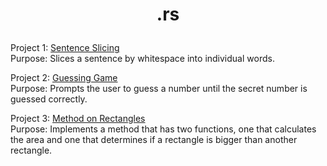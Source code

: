 # <p align = center> .rs </p>

Project 1: [Sentence Slicing](https://github.com/qilin2/projects/blob/main/rust/sentence_slicing/src/main.rs) <br>
Purpose: Slices a sentence by whitespace into individual words.

Project 2: [Guessing Game](https://github.com/qilin2/projects/blob/main/rust/guessing_game/src/main.rs) <br>
Purpose: Prompts the user to guess a number until the secret number is guessed correctly.

Project 3: [Method on Rectangles](https://github.com/qilin2/projects/blob/main/rust/rectangles/src/main.rs) <br>
Purpose: Implements a method that has two functions, one that calculates the area and one that determines if a rectangle is bigger than another rectangle.
